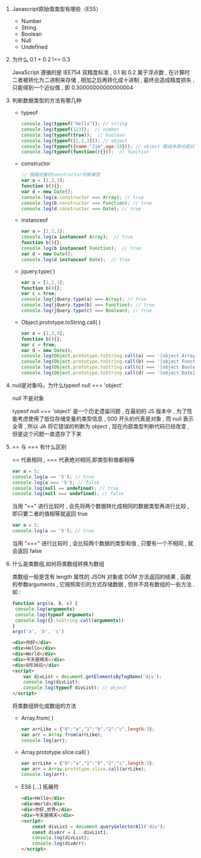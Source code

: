 1. Javascript原始值类型有哪些（ES5）

   * Number
   * String
   * Boolean
   * Null
   * Undefined

2. 为什么 0.1 + 0.2 !== 0.3

   JavaScript 遵循的是 IEE754 双精度标准 , 0.1 和 0.2 属于浮点数 , 在计算时二者被转化为二进制来存储 , 相加之后再转化成十进制 , 最终会造成精度损失 , 只能得到一个近似值 , 即 0.30000000000000004

3. 判断数据类型的方法有哪几种

   * typeof

     ````js
     console.log(typeof("Hello")); // string
     console.log(typeof(123));  // number
     console.log(typeof(true));  // boolean
     console.log(typeof([1,2,3])); // object
     console.log(typeof({name:"Jim",age:18})); // object 数组本身也是对象
     console.log(typeof(function(){}));  // function
     ````

   * constructor

     ````js
     // 根据对象的constructor判断类型
     var a = [1,2,3];
     function b(){};
     var d = new Date();
     console.log(a.constructor === Array); // true
     console.log(b.constructor === Function); // true
     console.log(d.constructor === Date); // true
     ````

   * instanceof

     ````js
     var a = [1,2,3];
     console.log(a instanceof Array);  // true
     function b(){};
     console.log(b instanceof Function);  // true
     var d = new Date();
     console.log(d instanceof Date);  // true
     ````

   * jquery.type( )

     ````js
     var a = [1,2,3];
     function b(){};
     var c = true;
     console.log(jQuery.type(a) === Array); // true
     console.log(jQuery.type(b) === Function); // true
     console.log(jQuery.type(c) === Boolean); // true
     ````

   * Object.prototype.toString.call( )

     ````js
     var a = [1,2,3];
     function b(){};
     var c = true;
     var d = new Date();
     console.log(Object.prototype.toString.call(a) === '[object Array]'); // true
     console.log(Object.prototype.toString.call(b) === '[object Function]'); // true
     console.log(Object.prototype.toString.call(c) === '[object Boolean]'); // true
     console.log(Object.prototype.toString.call(d) === '[object Date]'); // true
     ````

4. null是对象吗，为什么typeof null === 'object'

   null 不是对象

   typeof null === 'object' 是一个历史遗留问题 , 在最初的 JS 版本中 , 为了性能考虑使用了低位存储变量的类型信息 , 000 开头的代表是对象 , 而 null 表示全零 , 所以 JA 将它错误的判断为 object , 现在内部类型判断代码已经改变 , 但是这个问题一直遗存了下来

5. == 与 === 有什么区别

   == 代表相同 , === 代表绝对相同,即类型和值都相等

   ````js
   var a = 5;
   console.log(a == '5'); // true
   console.log(a === '5'); // false
   console.log(null == undefined); // true
   console.log(null === undefined); // false
   ````

   当用 "==" 进行比较时 , 会先将两个数据转化成相同的数据类型再进行比较 , 即只要二者的值相等就返回 true

   ````js
   var a = 5;
   console.log(a == '5'); // true
   ````

   当用 "===" 进行比较时 , 会比较两个数据的类型和值 , 只要有一个不相同 , 就会返回 false

6. 什么是类数组,如何将类数组转换为数组

   类数组一般是含有 length 属性的 JSON 对象或 DOM 方法返回的结果 , 函数的参数arguments , 它按照索引的方式存储数据 , 但并不具有数组的一些方法 . 如 :

   ````js
   function args(a, b, c) {
   	console.log(arguments)
   	console.log(typeof arguments)
   	console.log({}.toString.call(arguments))
   }
   args('a', 'b', 'c')
   ````

   ````html
   <div>你好</div>
   <div>Hello</div>
   <div>World</div>
   <div>今天是晴天</div>
   <div>8月30日</div>
   <script>
       var divList = document.getElementsByTagName('div');
       console.log(divList);
       console.log(typeof divList); // object
   </script>
   ````

   将类数组转化成数组的方法

   * Array.from( )

     ````js
     var arrLike = {"0":"a","1":"b","2":"c",length:3};
     var arr = Array.from(arrLike);
     console.log(arr);
     ````

   * Array.prototype.slice.call( )

     ````js
     var arrLike = {"0":"a","1":"b","2":"c",length:3};
     var arr = Array.prototype.slice.call(arrLike);
     console.log(arr);
     ````

   * ES6 [...] 拓展符

     ````html
     <div>Hello</div>
     <div>World</div>
     <div>你好,世界</div>
     <div>今天是晴天</div>
     <script>
         const divList = document.querySelectorAll('div');
         const divArr = [...divList];
         console.log(divList);
         console.log(divArr);
     </script>
     ````

     

   



























